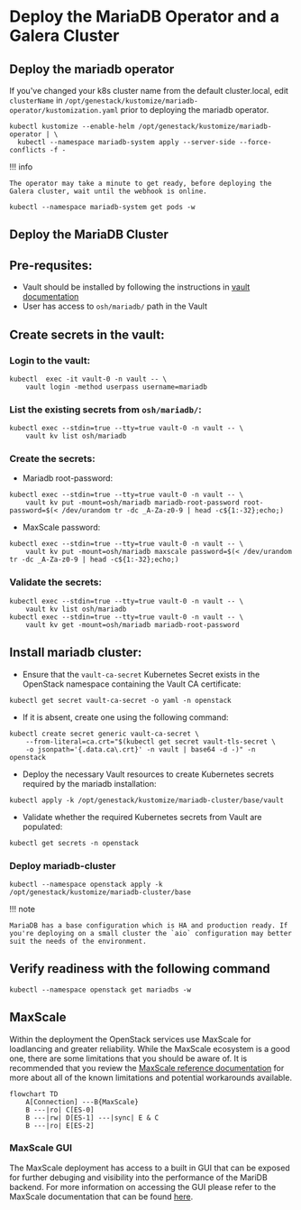# Deploy the MariaDB Operator and a Galera Cluster

## Deploy the mariadb operator

If you've changed your k8s cluster name from the default cluster.local, edit `clusterName` in `/opt/genestack/kustomize/mariadb-operator/kustomization.yaml` prior to deploying the mariadb operator.

``` shell
kubectl kustomize --enable-helm /opt/genestack/kustomize/mariadb-operator | \
  kubectl --namespace mariadb-system apply --server-side --force-conflicts -f -
```

!!! info

    The operator may take a minute to get ready, before deploying the Galera cluster, wait until the webhook is online.

``` shell
kubectl --namespace mariadb-system get pods -w
```

## Deploy the MariaDB Cluster

## Pre-requsites:

- Vault should be installed by following the instructions in [vault documentation](https://docs.rackspacecloud.com/vault/)
- User has access to `osh/mariadb/` path in the Vault

## Create secrets in the vault:

### Login to the vault:

``` shell
kubectl  exec -it vault-0 -n vault -- \
    vault login -method userpass username=mariadb
```

### List the existing secrets from `osh/mariadb/`:

``` shell
kubectl exec --stdin=true --tty=true vault-0 -n vault -- \
    vault kv list osh/mariadb
```

### Create the secrets:

- Mariadb root-password:
``` shell
kubectl exec --stdin=true --tty=true vault-0 -n vault -- \
    vault kv put -mount=osh/mariadb mariadb-root-password root-password=$(< /dev/urandom tr -dc _A-Za-z0-9 | head -c${1:-32};echo;)
```

- MaxScale password:
``` shell
kubectl exec --stdin=true --tty=true vault-0 -n vault -- \
    vault kv put -mount=osh/mariadb maxscale password=$(< /dev/urandom tr -dc _A-Za-z0-9 | head -c${1:-32};echo;)
```

### Validate the secrets:

``` shell
kubectl exec --stdin=true --tty=true vault-0 -n vault -- \
    vault kv list osh/mariadb
kubectl exec --stdin=true --tty=true vault-0 -n vault -- \
    vault kv get -mount=osh/mariadb mariadb-root-password
```

## Install mariadb cluster:

- Ensure that the `vault-ca-secret` Kubernetes Secret exists in the OpenStack namespace containing the Vault CA certificate:
```shell
kubectl get secret vault-ca-secret -o yaml -n openstack
```

- If it is absent, create one using the following command:
```shell
kubectl create secret generic vault-ca-secret \
    --from-literal=ca.crt="$(kubectl get secret vault-tls-secret \
    -o jsonpath='{.data.ca\.crt}' -n vault | base64 -d -)" -n openstack
```

- Deploy the necessary Vault resources to create Kubernetes secrets required by the mariadb installation:
``` shell
kubectl apply -k /opt/genestack/kustomize/mariadb-cluster/base/vault
```

- Validate whether the required Kubernetes secrets from Vault are populated:
``` shell
kubectl get secrets -n openstack
```

### Deploy mariadb-cluster

``` shell
kubectl --namespace openstack apply -k /opt/genestack/kustomize/mariadb-cluster/base
```

!!! note

    MariaDB has a base configuration which is HA and production ready. If you're deploying on a small cluster the `aio` configuration may better suit the needs of the environment.

## Verify readiness with the following command

``` shell
kubectl --namespace openstack get mariadbs -w
```

## MaxScale

Within the deployment the OpenStack services use MaxScale for loadlancing and greater reliability. While the MaxScale ecosystem is a good one, there are some limitations that you should be aware of. It is recommended that you review the [MaxScale reference documentation](https://mariadb.com/kb/en/mariadb-maxscale-2302-limitations-and-known-issues-within-mariadb-maxscale) for more about all of the known limitations and potential workarounds available.

``` mermaid
flowchart TD
    A[Connection] ---B{MaxScale}
    B ---|ro| C[ES-0]
    B ---|rw| D[ES-1] ---|sync| E & C
    B ---|ro| E[ES-2]
```

### MaxScale GUI

The MaxScale deployment has access to a built in GUI that can be exposed for further debuging and visibility into the performance of the MariDB backend. For more information on accessing the GUI please refer to the MaxScale documentation that can be found [here](https://mariadb.com/resources/blog/getting-started-with-the-mariadb-maxscale-gui).

